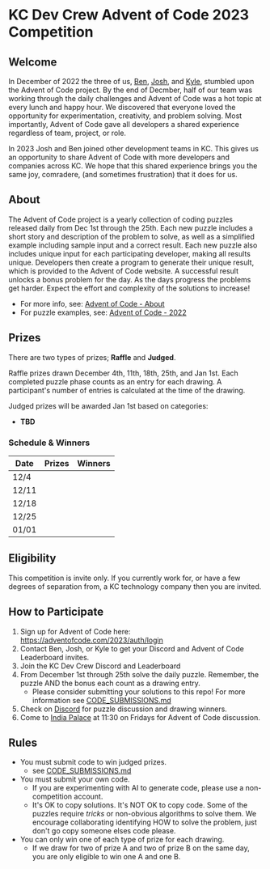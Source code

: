 # KC Dev Crew Advent of Code 2023 Competition

## Welcome
In December of 2022 the three of us, [Ben](https://github.com/dangasaur), [Josh](https://github.com/joshpaq), and [Kyle](https://github.com/kheeney), stumbled upon the Advent of Code project. By the end of Decmber, half of our team was working through the daily challenges and Advent of Code was a hot topic at every lunch and happy hour. We discovered that everyone loved the opportunity for experimentation, creativity, and problem solving. Most importantly, Advent of Code gave all developers a shared experience regardless of team, project, or role. 

In 2023 Josh and Ben joined other development teams in KC. This gives us an opportunity to share Advent of Code with more developers and companies across KC. We hope that this shared experience brings you the same joy, comradere, (and sometimes frustration) that it does for us.

## About
The Advent of Code project is a yearly collection of coding puzzles released daily from Dec 1st through the 25th. Each new puzzle includes a short story and description of the problem to solve, as well as a simplified example including sample input and a correct result. Each new puzzle also includes unique input for each participating developer, making all results unique. Developers then create a program to generate their unique result, which is provided to the Advent of Code website. A successful result unlocks a bonus problem for the day. As the days progress the problems get harder. Expect the effort and complexity of the solutions to increase! 

- For more info, see: [Advent of Code - About](https://adventofcode.com/2023/about) 
- For puzzle examples, see: [Advent of Code - 2022](https://adventofcode.com/2022)

## Prizes
There are two types of prizes; **Raffle** and **Judged**. 

Raffle prizes drawn December 4th, 11th, 18th, 25th, and Jan 1st. Each completed puzzle phase counts as an entry for each drawing. A participant's number of entries is calculated at the time of the drawing.

Judged prizes will be awarded Jan 1st based on categories:
- **TBD**

### Schedule & Winners
| Date  | Prizes                   | Winners                  | 
|-------|--------------------------|--------------------------|
| 12/4  |                          |                          |
| 12/11 |                          |                          |
| 12/18 |                          |                          |
| 12/25 |                          |                          |
| 01/01 |                          |                          |

## Eligibility
This competition is invite only. If you currently work for, or have a few degrees of separation from, a KC technology company then you are invited.

## How to Participate
1. Sign up for Advent of Code here: https://adventofcode.com/2023/auth/login
2. Contact Ben, Josh, or Kyle to get your Discord and Advent of Code Leaderboard invites.
3. Join the KC Dev Crew Discord and Leaderboard
4. From December 1st through 25th solve the daily puzzle. Remember, the puzzle AND the bonus each count as a drawing entry.
    - Please consider submitting your solutions to this repo! For more information see [CODE_SUBMISSIONS.md](CODE_SUBMISSIONS.md)
5. Check on [Discord](https://discord.com/channels/1040344811774955590/1174726408354930789) for puzzle discussion and drawing winners.
6. Come to [India Palace](https://maps.app.goo.gl/w165JkxzckbA9Bf98) at 11:30 on Fridays for Advent of Code discussion.

## Rules
- You must submit code to win judged prizes.
  - see [CODE_SUBMISSIONS.md](CODE_SUBMISSIONS.md)
- You must submit your own code.
  - If you are experimenting with AI to generate code, please use a non-competition account.
  - It's OK to copy solutions. It's NOT OK to copy code. Some of the puzzles require *tricks* or non-obvious algorithms to solve them. We encourage collaborating identifying HOW to solve the problem, just don't go copy someone elses code please.
- You can only win one of each type of prize for each drawing.
  - If we draw for two of prize A and two of prize B on the same day, you are only eligible to win one A and one B.
